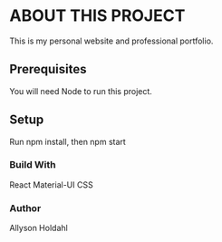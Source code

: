 # ABOUT THIS PROJECT

This is my personal website and professional portfolio.

## Prerequisites

You will need Node to run this project.

## Setup

Run npm install, then npm start

### Build With

React
Material-UI
CSS

### Author

Allyson Holdahl